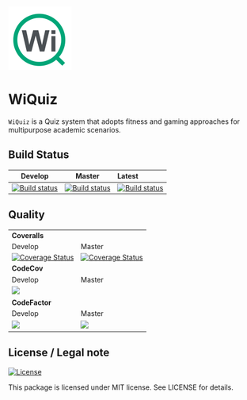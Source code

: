 <img src="https://raw.githubusercontent.com/AccelerateX-org/WiQuiz/develop/ic_wiquiz_512x512.png" width="128">

# WiQuiz

`WiQuiz` is a Quiz system that adopts fitness and gaming approaches for multipurpose academic scenarios.

## Build Status

|Develop|Master|Latest|
|:--:|:--:|:--|
|[![Build status](https://ci.appveyor.com/api/projects/status/lvxy1ivobe94q1e4/branch/develop?svg=true)](https://ci.appveyor.com/project/AccelerateX/wiquiz/branch/develop)|[![Build status](https://ci.appveyor.com/api/projects/status/lvxy1ivobe94q1e4/branch/master?svg=true)](https://ci.appveyor.com/project/AccelerateX/wiquiz/branch/master)|[![Build status](https://ci.appveyor.com/api/projects/status/lvxy1ivobe94q1e4?svg=true)](https://ci.appveyor.com/project/AccelerateX/wiquiz)|

## Quality

<table>
  <tr>
    <td colspan="2"><b>Coveralls</b></td>
  </tr>
  <tr>
    <td>Develop</td>
    <td>Master</td>
  </tr>
  <tr>
    <td><a href='https://coveralls.io/github/AccelerateX-org/WiQuiz?branch=develop'><img src='https://coveralls.io/repos/github/AccelerateX-org/WiQuiz/badge.svg?branch=develop' alt='Coverage Status' /></a></td>
    <td><a href='https://coveralls.io/github/AccelerateX-org/WiQuiz?branch=master'><img src='https://coveralls.io/repos/github/AccelerateX-org/WiQuiz/badge.svg?branch=master' alt='Coverage Status' /></a></td>
  </tr>
  <tr>
    <td colspan="2"><b>CodeCov</b></td>
  </tr>
  <tr>
    <td>Develop</td>
    <td>Master</td>
  </tr>
  <tr>
    <td colspan="2"><a class="badge-align" href="https://www.codacy.com/app/AccelerateX/WiQuiz"><img src="https://api.codacy.com/project/badge/Grade/81ca006a936044db9aca341b9c3af312"/></a></td>
  </tr>
  <tr>
    <td colspan="2"><b>CodeFactor</b></td>
  </tr>
  <tr>
    <td>Develop</td>
    <td>Master</td>
  </tr>
  <tr>
    <td><a href="https://www.codefactor.io/repository/github/acceleratex-org/wiquiz/overview/develop"><img src="https://www.codefactor.io/repository/github/acceleratex-org/wiquiz/badge/develop" /></a></td>
    <td><a href="https://www.codefactor.io/repository/github/acceleratex-org/wiquiz/overview/master"><img src="https://www.codefactor.io/repository/github/acceleratex-org/wiquiz/badge/master" /></a></td>
  </tr>
</table>

## License / Legal note ##

[![License](http://img.shields.io/:license-mit-blue.svg)](https://github.com/AccelerateX-org/WiQuiz/blob/master/LICENSE)

This package is licensed under MIT license. See LICENSE for details.



